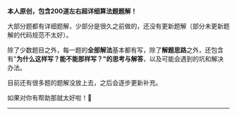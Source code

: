 **本人原创，包含200道左右超详细算法题题解！**



大部分题都有详细题解，少部分是很久之前做的，还没有更新题解（部分未更新题解的代码规范不太好）。

除了少数题目之外，每一题的**全部解法**基本都有写，除了**解题思路**之外，还包含有"**为什么这样写？能不能那样写？"的思考与解答**，以及可能会遇到的坑和解决办法。



目前还有很多题的题解没放上去，之后会逐步更新补充。



如果对你有帮助那就太好啦！🥰



---

